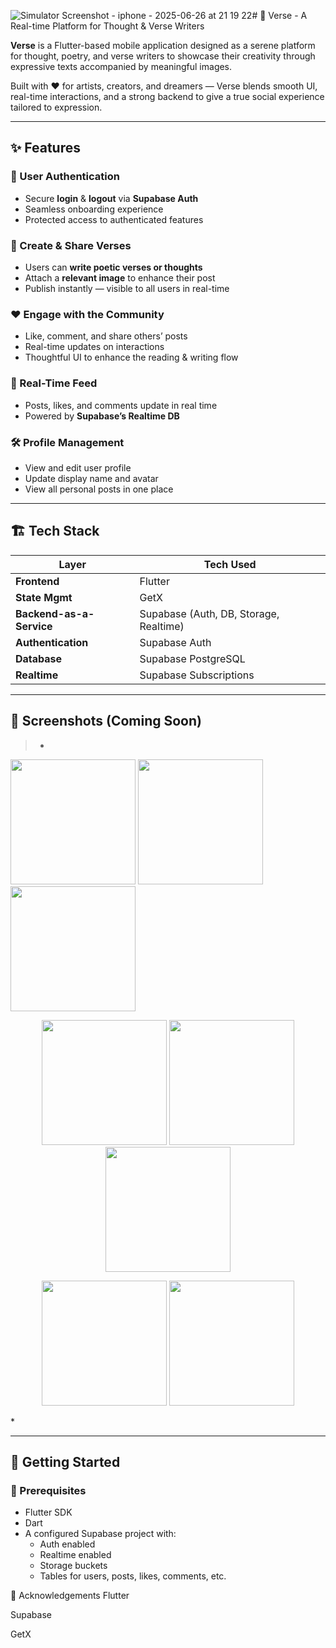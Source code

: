 ![Simulator Screenshot - iphone - 2025-06-26 at 21 19 22](https://github.com/user-attachments/assets/e6a9baa5-b724-41b3-a28f-a517de260b08)# 🌸 Verse - A Real-time Platform for Thought & Verse Writers

**Verse** is a Flutter-based mobile application designed as a serene platform for thought, poetry, and verse writers to showcase their creativity through expressive texts accompanied by meaningful images.

Built with ❤️ for artists, creators, and dreamers — Verse blends smooth UI, real-time interactions, and a strong backend to give a true social experience tailored to expression.

---

## ✨ Features

### 👤 User Authentication
- Secure **login** & **logout** via **Supabase Auth**
- Seamless onboarding experience
- Protected access to authenticated features

### 📝 Create & Share Verses
- Users can **write poetic verses or thoughts**
- Attach a **relevant image** to enhance their post
- Publish instantly — visible to all users in real-time

### ❤️ Engage with the Community
- Like, comment, and share others’ posts
- Real-time updates on interactions
- Thoughtful UI to enhance the reading & writing flow

### 🧠 Real-Time Feed
- Posts, likes, and comments update in real time
- Powered by **Supabase’s Realtime DB**

### 🛠️ Profile Management
- View and edit user profile
- Update display name and avatar
- View all personal posts in one place

---

## 🏗️ Tech Stack

| Layer        | Tech Used                          |
|--------------|------------------------------------|
| **Frontend** | Flutter                            |
| **State Mgmt** | GetX                            |
| **Backend-as-a-Service** | Supabase (Auth, DB, Storage, Realtime) |
| **Authentication** | Supabase Auth                |
| **Database** | Supabase PostgreSQL               |
| **Realtime** | Supabase Subscriptions             |

---

## 📱 Screenshots (Coming Soon)
> *
> <p align="center">

  <img src="![Simulator Screenshot - iphone - 2025-06-26 at 21 19 25](https://github.com/user-attachments/assets/b4c0d2e7-650e-464f-9042-ac81e520405f)" width="200"/>
  <img src="![Simulator Screenshot - iphone - 2025-06-26 at 21 19 22](https://github.com/user-attachments/assets/964c9d69-aea4-4a5e-8c8d-39fa49397a83)
" width="200"/>
  <img src="![Simulator Screenshot - iphone - 2025-06-26 at 21 18 22](https://github.com/user-attachments/assets/1004d1d2-a0a3-4dc0-affd-292884f00edf)
" width="200"/>
</p>

<p align="center">
  <img src="![Simulator Screenshot - iphone - 2025-06-26 at 21 18 01](https://github.com/user-attachments/assets/aa347996-470d-4e87-95e4-fa1ece3a2a13)
" width="200"/>
  <img src="![Simulator Screenshot - iphone - 2025-06-26 at 21 17 54](https://github.com/user-attachments/assets/5bb10a49-06b3-48a4-905b-207cc5be5d00)
" width="200"/>
  <img src="![Simulator Screenshot - iphone - 2025-06-26 at 21 17 40](https://github.com/user-attachments/assets/2935d812-be0e-44cb-91e9-c1a542f9508f)
" width="200"/>
</p>

<p align="center">
  <img src="![Simulator Screenshot - iphone - 2025-06-26 at 21 16 10](https://github.com/user-attachments/assets/0a4143a2-efcc-42b2-9a7b-966ebf2742d3)
" width="200"/>
  <img src="![Simulator Screenshot - iphone - 2025-06-26 at 21 15 56](https://github.com/user-attachments/assets/76571051-6a4d-4928-8c79-a5e888b94232)
" width="200"/>
</p>
*

---

## 🚀 Getting Started

### 🧾 Prerequisites
- Flutter SDK
- Dart
- A configured Supabase project with:
  - Auth enabled
  - Realtime enabled
  - Storage buckets
  - Tables for users, posts, likes, comments, etc.

🙏 Acknowledgements
Flutter

Supabase

GetX

